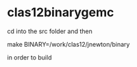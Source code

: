 # clas12binarygemc


cd into the src folder and then 

make BINARY=/work/clas12/jnewton/binary

in order to build
